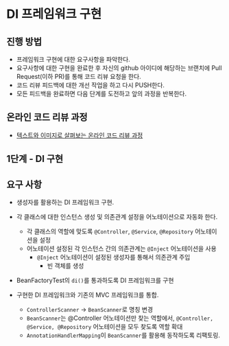# DI 프레임워크 구현
## 진행 방법
* 프레임워크 구현에 대한 요구사항을 파악한다.
* 요구사항에 대한 구현을 완료한 후 자신의 github 아이디에 해당하는 브랜치에 Pull Request(이하 PR)를 통해 코드 리뷰 요청을 한다.
* 코드 리뷰 피드백에 대한 개선 작업을 하고 다시 PUSH한다.
* 모든 피드백을 완료하면 다음 단계를 도전하고 앞의 과정을 반복한다.

## 온라인 코드 리뷰 과정
* [텍스트와 이미지로 살펴보는 온라인 코드 리뷰 과정](https://github.com/next-step/nextstep-docs/tree/master/codereview)

## 1단계 - DI 구현

## 요구 사항

- 생성자를 활용하는 DI 프레임워크 구현.
- 각 클래스에 대한 인스턴스 생성 및 의존관계 설정을 어노테이션으로 자동화 한다.
  - 각 클래스의 역할에 맞도록 `@Controller`, `@Service`, `@Repository` 어노테이션을 설정
  - 어노테이션 설정된 각 인스턴스 간의 의존관계는 `@Inject` 어노테이션을 사용
    - `@Inject` 어노테이션이 설정된 생성자를 통해서 의존관계 주입
      - 빈 객체를 생성

- BeanFactoryTest의 `di()`를 통과하도록 DI 프레임워크를 구현
- 구현한 DI 프레임워크와 기존의 MVC 프레임워크를 통합.
  - `ControllerScanner` -> `BeanScanner`로 명칭 변경
  - `BeanScanner`는 @Controller 어노테이션만 찾는 역할에서, `@Controller, @Service, @Repository` 어노테이션을 모두 찾도록
    역할 확대
  - `AnnotationHandlerMapping`이 `BeanScanner`를 활용해 동작하도록 리팩토링.
